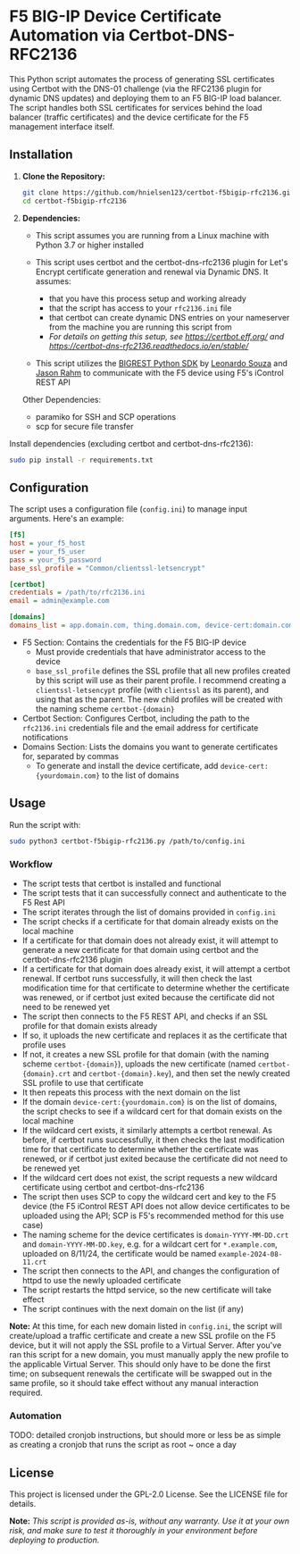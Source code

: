 # F5 BIG-IP Device Certificate Automation via Certbot-DNS-RFC2136 

This Python script automates the process of generating SSL certificates using Certbot with the DNS-01 challenge (via the RFC2136 plugin for dynamic DNS updates) and deploying them to an F5 BIG-IP load balancer. The script handles both SSL certificates for services behind the load balancer (traffic certificates) and the device certificate for the F5 management interface itself.

## Installation

1. **Clone the Repository:**

   ```bash
   git clone https://github.com/hnielsen123/certbot-f5bigip-rfc2136.git
   cd certbot-f5bigip-rfc2136
   ```

2. **Dependencies:**

    - This script assumes you are running from a Linux machine with Python 3.7 or higher installed

    - This script uses certbot and the certbot-dns-rfc2136 plugin for Let's Encrypt certificate generation and renewal via Dynamic DNS. It assumes: 
        - that you have this process setup and working already 
        - that the script has access to your `rfc2136.ini` file 
        - that certbot can create dynamic DNS entries on your nameserver from the machine you are running this script from 
        - *For details on getting this setup, see https://certbot.eff.org/ and https://certbot-dns-rfc2136.readthedocs.io/en/stable/*

    - This script utilizes the [BIGREST Python SDK](https://github.com/f5-rahm/BIGREST/tree/master) by [Leonardo Souza](https://github.com/leonardobdes) and [Jason Rahm](https://github.com/f5-rahm) to communicate with the F5 device using F5's iControl REST API

    Other Dependencies: 
    - paramiko for SSH and SCP operations
    - scp for secure file transfer

Install dependencies (excluding certbot and certbot-dns-rfc2136):

```bash
sudo pip install -r requirements.txt
```

## Configuration

The script uses a configuration file (`config.ini`) to manage input arguments. Here's an example:

```ini
[f5]
host = your_f5_host
user = your_f5_user
pass = your_f5_password
base_ssl_profile = "Common/clientssl-letsencrypt"

[certbot]
credentials = /path/to/rfc2136.ini
email = admin@example.com

[domains]
domains_list = app.domain.com, thing.domain.com, device-cert:domain.com
```

- F5 Section: Contains the credentials for the F5 BIG-IP device 
    - Must provide credentials that have administrator access to the device 
    -  `base_ssl_profile` defines the SSL profile that all new profiles created by this script will use as their parent profile. I recommend creating a `clientssl-letsencypt` profile (with `clientssl` as its parent), and using that as the parent. The new child profiles will be created with the naming scheme `certbot-{domain}`  
- Certbot Section: Configures Certbot, including the path to the `rfc2136.ini` credentials file and the email address for certificate notifications
- Domains Section: Lists the domains you want to generate certificates for, separated by commas
    - To generate and install the device certificate, add `device-cert:{yourdomain.com}` to the list of domains 

## Usage

Run the script with:

```bash
sudo python3 certbot-f5bigip-rfc2136.py /path/to/config.ini
```


### Workflow

- The script tests that certbot is installed and functional
- The script tests that it can successfully connect and authenticate to the F5 Rest API
- The script iterates through the list of domains provided in `config.ini`
- The script checks if a certificate for that domain already exists on the local machine
- If a certificate for that domain does not already exist, it will attempt to generate a new certificate for that domain using certbot and the certbot-dns-rfc2136 plugin
- If a certificate for that domain does already exist, it will attempt a certbot renewal. If certbot runs successfully, it will then check the last modification time for that certificate to determine whether the certificate was renewed, or if certbot just exited because the certificate did not need to be renewed yet
- The script then connects to the F5 REST API, and checks if an SSL profile for that domain exists already
- If so, it uploads the new certificate and replaces it as the certificate that profile uses
- If not, it creates a new SSL profile for that domain (with the naming scheme `certbot-{domain}`), uploads the new certificate (named `certbot-{domain}.crt` and `certbot-{domain}.key`), and then set the newly created SSL profile to use that certificate
- It then repeats this process with the next domain on the list
- If the domain `device-cert:{yourdomain.com}` is on the list of domains, the script checks to see if a wildcard cert for that domain exists on the local machine
- If the wildcard cert exists, it similarly attempts a certbot renewal. As before, if certbot runs successfully, it then checks the last modification time for that certificate to determine whether the certificate was renewed, or if certbot just exited because the certificate did not need to be renewed yet
- If the wildcard cert does not exist, the script requests a new wildcard certificate using certbot and certbot-dns-rfc2136
- The script then uses SCP to copy the wildcard cert and key to the F5 device (the F5 iControl REST API does not allow device certificates to be uploaded using the API; SCP is F5's recommended method for this use case) 
- The naming scheme for the device certificates is `domain-YYYY-MM-DD.crt` and `domain-YYYY-MM-DD.key`, e.g. for a wildcart cert for `*.example.com`, uploaded on 8/11/24, the certificate would be named `example-2024-08-11.crt`
- The script then connects to the API, and changes the configuration of httpd to use the newly uploaded certificate
- The script restarts the httpd service, so the new certificate will take effect
- The script continues with the next domain on the list (if any)

**Note:** At this time, for each new domain listed in `config.ini`, the script will create/upload a traffic certificate and create a new SSL profile on the F5 device, but it will not apply the SSL profile to a Virtual Server. After you've ran this script for a new domain, you must manually apply the new profile to the applicable Virtual Server. This should only have to be done the first time; on subsequent renewals the certificate will be swapped out in the same profile, so it should take effect without any manual interaction required.  

### Automation

TODO: detailed cronjob instructions, but should more or less be as simple as creating a cronjob that runs the script as root ~ once a day

## License
This project is licensed under the GPL-2.0 License. See the LICENSE file for details.


**Note:** *This script is provided as-is, without any warranty. Use it at your own risk, and make sure to test it thoroughly in your environment before deploying to production.*

